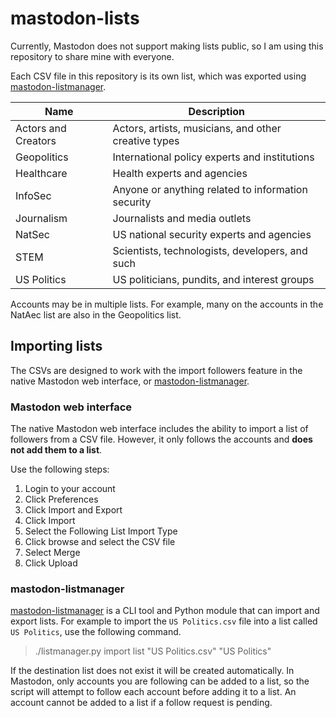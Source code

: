 # mastodon-lists

Currently, Mastodon does not support making lists public, so I am using this
repository to share mine with everyone.

Each CSV file in this repository is its own list, which was exported using
[mastodon-listmanager][mastodon-listmanager].

| Name                | Description                                          |
|---------------------|------------------------------------------------------|
| Actors and Creators | Actors, artists, musicians, and other creative types |
| Geopolitics         | International policy experts and institutions        |
| Healthcare          | Health experts and agencies                          |
| InfoSec             | Anyone or anything related to information security   |
| Journalism          | Journalists and media outlets                        |
| NatSec              | US national security experts and agencies            |
| STEM                | Scientists, technologists, developers, and such      |
| US Politics         | US politicians, pundits, and interest groups         |

Accounts may be in multiple lists. For example, many on the accounts in the
NatAec list are also in the Geopolitics list.

## Importing lists

The CSVs are designed to work with the import followers feature in the native
Mastodon web interface, or [mastodon-listmanager][mastodon-listmanager].

### Mastodon web interface

The native Mastodon web interface includes the ability to import a list of followers from a CSV file. However, it only follows the accounts and
**does not add them to a list**.

Use the following steps:

1. Login to your account
2. Click Preferences
3. Click Import and Export
4. Click Import
5. Select the Following List Import Type
6. Click browse and select the CSV file
7. Select Merge
8. Click Upload

### mastodon-listmanager

[mastodon-listmanager][mastodon-listmanager] is a CLI tool and Python module
that can import and export lists. For example to import the `US Politics.csv`
file into a list called `US Politics`, use the following command.

> ./listmanager.py import list "US Politics.csv" "US Politics"

If the destination list does not exist it will be created automatically. In
Mastodon, only accounts you are following can be added to a list, so the script will
attempt to follow each account before adding it to a list. An account cannot be
added to a list if a follow request is pending.

[mastodon-listmanager]: https://github.com/seanthegeek/mastodon-listmanager
